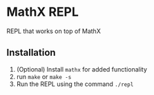 # MathX REPL

REPL that works on top of MathX

## Installation

1. (Optional) Install `mathx` for added functionality
2. run `make` or `make -s`
3. Run the REPL using the command `./repl`
